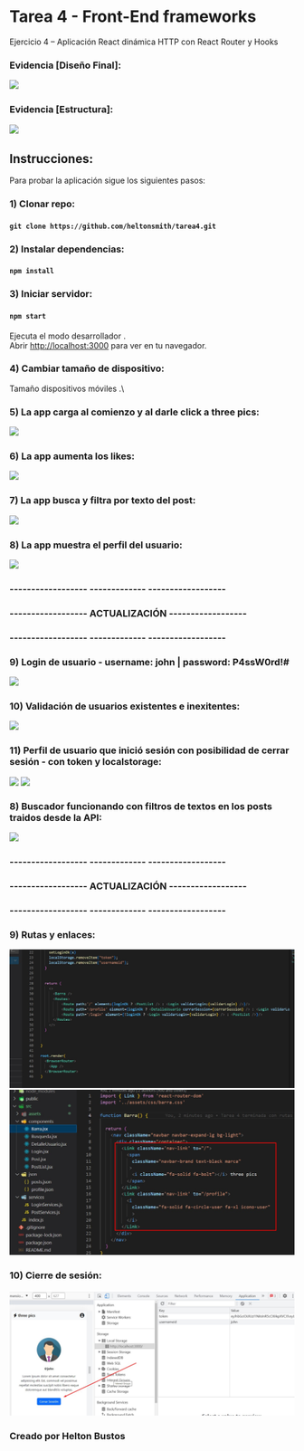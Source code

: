 # Tarea 4 - Front-End frameworks
Ejercicio 4 – Aplicación React dinámica HTTP con React Router y Hooks

### Evidencia [Diseño Final]:
<img src="https://raw.githubusercontent.com/heltonsmith/tarea4/main/src/assets/img/evidencia1.jpg" />

### Evidencia [Estructura]:
<img src="https://raw.githubusercontent.com/heltonsmith/tarea4/main/src/assets/img/evidencia2.jpg" />

## Instrucciones:
Para probar la aplicación sigue los siguientes pasos:

### 1) Clonar repo: 
#### `git clone https://github.com/heltonsmith/tarea4.git`

### 2) Instalar dependencias: 
#### `npm install`

### 3) Iniciar servidor:
#### `npm start`
Ejecuta el modo desarrollador .\
Abrir [http://localhost:3000](http://localhost:3000) para ver en tu navegador.

### 4) Cambiar tamaño de dispositivo:
Tamaño dispositivos móviles .\

### 5) La app carga al comienzo y al darle click a three pics:
<img src="https://raw.githubusercontent.com/heltonsmith/tarea4/main/src/assets/img/evidencia3.jpg" />

### 6) La app aumenta los likes:
<img src="https://raw.githubusercontent.com/heltonsmith/tarea4/main/src/assets/img/evidencia4.jpg" />

### 7) La app busca y filtra por texto del post:
<img src="https://raw.githubusercontent.com/heltonsmith/tarea4/main/src/assets/img/evidencia5.jpg" />

### 8) La app muestra el perfil del usuario:
<img src="https://raw.githubusercontent.com/heltonsmith/tarea4/main/src/assets/img/evidencia6.jpg" />

### ------------------ ------------- ------------------
### ------------------ ACTUALIZACIÓN ------------------
### ------------------ ------------- ------------------

### 9) Login de usuario - username: john | password: P4ssW0rd!#
<img src="https://raw.githubusercontent.com/heltonsmith/tarea4/main/src/assets/img/evidencia8.jpg" />

### 10) Validación de usuarios existentes e inexitentes:
<img src="https://raw.githubusercontent.com/heltonsmith/tarea4/main/src/assets/img/evidencia7.jpg" />

### 11) Perfil de usuario que inició sesión con posibilidad de cerrar sesión - con token y localstorage:
<img src="https://raw.githubusercontent.com/heltonsmith/tarea4/main/src/assets/img/evidencia9.jpg" />
<img src="https://raw.githubusercontent.com/heltonsmith/tarea4/main/src/assets/img/evidencia10.jpg" />

### 8) Buscador funcionando con filtros de textos en los posts traidos desde la API:
<img src="https://raw.githubusercontent.com/heltonsmith/tarea4/main/src/assets/img/evidencia11.jpg" />

### ------------------ ------------- ------------------
### ------------------ ACTUALIZACIÓN ------------------
### ------------------ ------------- ------------------

### 9) Rutas y enlaces:
<img src="https://raw.githubusercontent.com/heltonsmith/tarea4/main/src/assets/img/evidencia12.jpg" />
<img src="https://raw.githubusercontent.com/heltonsmith/tarea4/main/src/assets/img/evidencia13.jpg" />

### 10) Cierre de sesión:
<img src="https://raw.githubusercontent.com/heltonsmith/tarea4/main/src/assets/img/evidencia14.jpg" />


### Creado por Helton Bustos